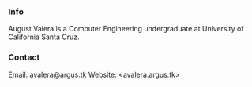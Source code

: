 ### Info
August Valera is a Computer Engineering undergraduate at University of California Santa Cruz.

### Contact
Email: <avalera@argus.tk>
Website: <avalera.argus.tk>
